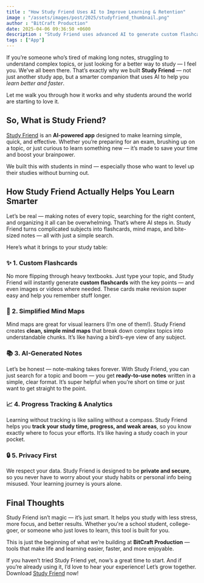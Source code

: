 ```yaml
---
title : "How Study Friend Uses AI to Improve Learning & Retention"
image : "/assets/images/post/2025/studyfriend_thumbnail.png"
author : "BitCraft Production"
date: 2025-04-06 09:36:50 +0600
description : "Study Friend uses advanced AI to generate custom flashcards, mind maps and notes to help you study faster, easier, and more effectively."
tags : ["App"]
---
```


If you’re someone who’s tired of making long notes, struggling to understand complex topics, or just looking for a better way to study — I feel you. We’ve all been there. That’s exactly why we built **Study Friend** — not just another study app, but a smarter companion that uses AI to help you *learn better and faster*.

Let me walk you through how it works and why students around the world are starting to love it.


## So, What is Study Friend?

[Study Friend](https://www.bitcraftproduction.com/post/introducing-study-friend.html) is an **AI-powered app** designed to make learning simple, quick, and effective. Whether you’re preparing for an exam, brushing up on a topic, or just curious to learn something new — it’s made to save your time and boost your brainpower.

We built this with students in mind — especially those who want to level up their studies without burning out.


## How Study Friend Actually Helps You Learn Smarter

Let’s be real — making notes of every topic, searching for the right content, and organizing it all can be overwhelming. That’s where AI steps in. Study Friend turns complicated subjects into flashcards, mind maps, and bite-sized notes — all with just a simple search.

Here’s what it brings to your study table:


### ✨ 1. Custom Flashcards

No more flipping through heavy textbooks. Just type your topic, and Study Friend will instantly generate **custom flashcards** with the key points — and even images or videos where needed. These cards make revision super easy and help you remember stuff longer.


### 🧠 2. Simplified Mind Maps

Mind maps are great for visual learners (I’m one of them!). Study Friend creates **clean, simple mind maps** that break down complex topics into understandable chunks. It’s like having a bird’s-eye view of any subject.


### 📚 3. AI-Generated Notes

Let’s be honest — note-making takes forever. With Study Friend, you can just search for a topic and boom — you get **ready-to-use notes** written in a simple, clear format. It’s super helpful when you’re short on time or just want to get straight to the point.


### 📈 4. Progress Tracking & Analytics

Learning without tracking is like sailing without a compass. Study Friend helps you **track your study time, progress, and weak areas**, so you know exactly where to focus your efforts. It’s like having a study coach in your pocket.


### 🔒 5. Privacy First

We respect your data. Study Friend is designed to be **private and secure**, so you never have to worry about your study habits or personal info being misused. Your learning journey is yours alone.


## Final Thoughts

Study Friend isn’t magic — it’s just smart. It helps you study with less stress, more focus, and better results. Whether you're a school student, college-goer, or someone who just loves to learn, this tool is built for you.

This is just the beginning of what we’re building at **BitCraft Production** — tools that make life and learning easier, faster, and more enjoyable.

If you haven’t tried Study Friend yet, now’s a great time to start. And if you’re already using it, I’d love to hear your experience! Let’s grow together.
Download [Study Friend](https://play.google.com/store/apps/details?id=com.studyfriend.mobile) now!